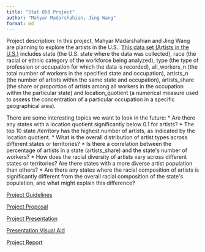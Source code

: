 ```yaml
---
title: "Stat 850 Project"
author: "Mahyar Madarshahian, Jing Wang"
format: md
---
```

Project description:
 In this project, Mahyar Madarshahian and Jing Wang are planning to explore the artists in the U.S.. [This data set (Artists in the U.S.)](https://raw.githubusercontent.com/rfordatascience/tidytuesday/master/data/2022/2022-09-27/artists.csv) includes state (the U.S. state where the data was collected), race (the racial or ethnic category of the workforce being analyzed), type (the type of profession or occupation for which the data is recorded), all_workers_n (the total number of workers in the specified state and occupation), artists_n (the number of artists within the same state and occupation), artists_share (the share or proportion of artists among all workers in the occupation within the particular state) and location_quotient (a numerical measure used to assess the concentration of a particular occupation in a specific geographical area).
 
  There are some interesting topics we want to look in the future: 
  \* Are there any states with a location quotient significantly below 0.1 for artists?
  \* The top 10 state /territory has the highest number of artists, as indicated by the location quotient.
  \*  What is the overall distribution of artist types across different states or territories?
  \* Is there a correlation between the percentage of artists in a state (artists_share) and the state's number of workers?
  \* How does the racial diversity of artists vary across different states or territories? Are there states with a more diverse artist population than others?
  \* Are there any states where the racial composition of artists is significantly different from the overall racial composition of the state's population, and what might explain this difference?



[Project Guidelines](guidelines.qmd)

[Project Proposal](proposal.qmd)

[Project Presentation]() <!-- Add a link to your Youtube presentation -->

[Presentation Visual Aid](slides.qmd) <!-- Change this to link to your visual aid -->

[Project Report](report.qmd)
